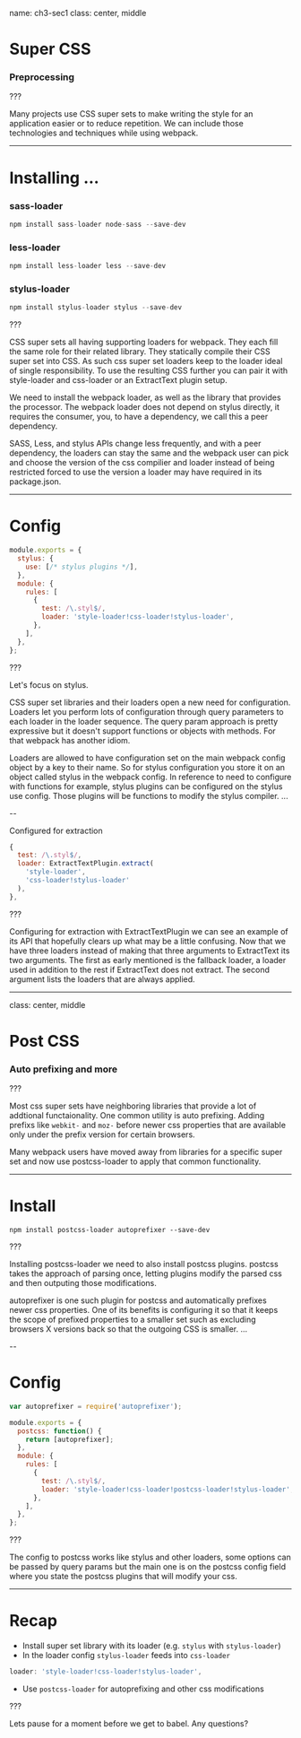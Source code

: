 name: ch3-sec1
class: center, middle

# Super CSS

### Preprocessing

???

Many projects use CSS super sets to make writing the style for an application easier or to reduce repetition. We can include those technologies and techniques while using webpack.

---

# Installing ...

### sass-loader

```js
npm install sass-loader node-sass --save-dev
```

### less-loader

```js
npm install less-loader less --save-dev
```

### stylus-loader

```js
npm install stylus-loader stylus --save-dev
```

???

CSS super sets all having supporting loaders for webpack. They each fill the same role for their related library. They statically compile their CSS super set into CSS. As such css super set loaders keep to the loader ideal of single responsibility. To use the resulting CSS further you can pair it with style-loader and css-loader or an ExtractText plugin setup.

We need to install the webpack loader, as well as the library that provides the processor.  The webpack loader does not depend on stylus directly, it requires the consumer, you, to have a dependency,  we call this a peer dependency.

SASS, Less, and stylus APIs change less frequently, and with a peer dependency, the loaders can stay the same and the webpack user can pick and choose the version of the css compilier and loader instead of being restricted forced to use the version a loader may have required in its package.json.

---

# Config

```js
module.exports = {
  stylus: {
    use: [/* stylus plugins */],
  },
  module: {
    rules: [
      {
        test: /\.styl$/,
        loader: 'style-loader!css-loader!stylus-loader',
      },
    ],
  },
};
```

???

Let's focus on stylus.

CSS super set libraries and their loaders open a new need for configuration. Loaders let you perform lots of configuration through query parameters to each loader in the loader sequence. The query param approach is pretty expressive but it doesn't support functions or objects with methods. For that webpack has another idiom.

Loaders are allowed to have configuration set on the main webpack config object by a key to their name. So for stylus configuration you store it on an object called stylus in the webpack config. In reference to need to configure with functions for example, stylus plugins can be configured on the stylus use config. Those plugins will be functions to modify the stylus compiler. ...

--

Configured for extraction

```js
{
  test: /\.styl$/,
  loader: ExtractTextPlugin.extract(
    'style-loader',
    'css-loader!stylus-loader'
  ),
},
```

???

Configuring for extraction with ExtractTextPlugin we can see an example of its API that hopefully clears up what may be a little confusing. Now that we have three loaders instead of making that three arguments to ExtractText its two arguments. The first as early mentioned is the fallback loader, a loader used in addition to the rest if ExtractText does not extract. The second argument lists the loaders that are always applied.

---

class: center, middle

# Post CSS

### Auto prefixing and more

???

Most css super sets have neighboring libraries that provide a lot of addtional functaionality. One common utility is auto prefixing. Adding prefixs like `webkit-` and `moz-` before newer css properties that are available only under the prefix version for certain browsers.

Many webpack users have moved away from libraries for a specific super set and now use postcss-loader to apply that common functionality.

---

# Install

```shell
npm install postcss-loader autoprefixer --save-dev
```

???

Installing postcss-loader we need to also install postcss plugins. postcss takes the approach of parsing once, letting plugins modify the parsed css and then outputing those modifications.

autoprefixer is one such plugin for postcss and automatically prefixes newer css properties. One of its benefits is configuring it so that it keeps the scope of prefixed properties to a smaller set such as excluding browsers X versions back so that the outgoing CSS is smaller. ...

--

# Config

```js
var autoprefixer = require('autoprefixer');

module.exports = {
  postcss: function() {
    return [autoprefixer];
  },
  module: {
    rules: [
      {
        test: /\.styl$/,
        loader: 'style-loader!css-loader!postcss-loader!stylus-loader',
      },
    ],
  },
};
```

???

The config to postcss works like stylus and other loaders, some options can be passed by query params but the main one is on the postcss config field where you state the postcss plugins that will modify your css.

---

# Recap

- Install super set library with its loader (e.g. `stylus` with `stylus-loader`)
- In the loader config `stylus-loader` feeds into `css-loader`
```js
loader: 'style-loader!css-loader!stylus-loader',
```
- Use `postcss-loader` for autoprefixing and other css modifications

???

Lets pause for a moment before we get to babel. Any questions?
